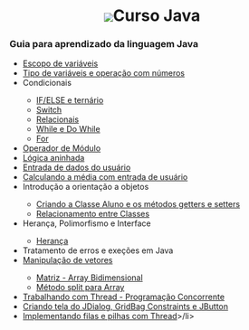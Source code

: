 <h1 align = "center" ><img src="https://user-images.githubusercontent.com/82469705/170516667-409b841e-775c-4e2f-8507-01e922b85662.png" align="center"></img>Curso Java</h1> 

<h3>Guia para aprendizado da linguagem Java</h3>

<ul>
  <li><a href="https://github.com/cleosilva/curso-java/blob/master/helloJava/src/introducaoJava/Variavel.java">Escopo de variáveis</a></li>
  <li><a href="https://github.com/cleosilva/curso-java/blob/master/helloJava/src/introducaoJava/Operacoes.java">Tipo de variáveis e operação com números</a></li>
  <li>Condicionais</li>
  <ul>
    <li><a href="https://github.com/cleosilva/curso-java/blob/master/helloJava/src/introducaoJava/Condicionais.java">IF/ELSE e ternário</a></li>
    <li><a href="https://github.com/cleosilva/curso-java/blob/master/helloJava/src/introducaoJava/SwitchCase.java">Switch</a></li>
    <li><a href="https://github.com/cleosilva/curso-java/blob/master/helloJava/src/introducaoJava/OperadoresRelacionais.java">Relacionais</a></li>
    <li><a href="https://github.com/cleosilva/curso-java/blob/master/helloJava/src/introducaoJava/EstruturaWhile.java">While e Do While</a></li>
    <li><a href="https://github.com/cleosilva/curso-java/blob/master/helloJava/src/introducaoJava/EstruturaFor.java">For</a></li>
  </ul>
  <li><a href="https://github.com/cleosilva/curso-java/blob/master/helloJava/src/introducaoJava/OperadorModulo.java">Operador de Módulo</a></li>
  <li><a href="https://github.com/cleosilva/curso-java/blob/master/helloJava/src/introducaoJava/LogicaAninhada.java">Lógica aninhada</a></li>
  <li><a href="https://github.com/cleosilva/curso-java/blob/master/helloJava/src/introducaoJava/EntradaDados.java">Entrada de dados do usuário</a></li>
  <li><a href="https://github.com/cleosilva/curso-java/blob/master/helloJava/src/introducaoJava/CalculoMedia.java">Calculando a média com entrada de usuário</a></li>
  <li>Introdução a orientação a objetos</li>
  <ul>
    <li><a href="https://github.com/cleosilva/curso-java/blob/master/helloJava/src/cursoJava/classes/Aluno.java">Criando a Classe Aluno e os métodos getters e setters</a></li>
    <li><a href="https://github.com/cleosilva/curso-java/blob/master/helloJava/src/cursoJava/classes/Disciplina.java">Relacionamento entre Classes</a></li>
  </ul>
  <li>Herança, Polimorfismo e Interface</li>
  <ul>
    <li><a href="https://github.com/cleosilva/curso-java/blob/master/helloJava/src/cursoJava/classes/Diretor.java">Herança</a></li>
  </ul>
  <li>Tratamento de erros e exeções em Java</li>
  <li><a href="https://github.com/cleosilva/curso-java/blob/master/helloJava/src/cursoJava/executavel/Arrays.java">Manipulação de vetores</a></li>
  <ul>
    <li><a href="https://github.com/cleosilva/curso-java/blob/master/helloJava/src/cursoJava/executavel/Matriz.java">Matriz - Array Bidimensional</a></li>
    <li><a href="https://github.com/cleosilva/curso-java/blob/master/helloJava/src/cursoJava/executavel/SplitArray.java">Método split para Array</a></li>
  </ul>
  <li><a href="https://github.com/cleosilva/curso-java/blob/master/helloJava/src/cursoJava/thread/AulaThread.java">Trabalhando com Thread - Programação Concorrente</a></li>
  <li><a href="https://github.com/cleosilva/curso-java/blob/master/helloJava/src/cursoJava/thread/TelaTimeThread.java">Criando tela do JDialog, GridBag Constraints e JButton</a></li>
  <li><a href="https://github.com/cleosilva/curso-java/blob/master/helloJava/src/cursoJava/thread/ImplementacaoFilaThread.java">Implementando filas e pilhas com Thread</a>>/li>
  </ul>
  
    
